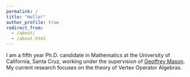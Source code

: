 ```yaml
---
permalink: /
title: "Hello!"
author_profile: true
redirect_from: 
  - /about/
  - /about.html
---
```


I am a fifth year Ph.D. candidate in Mathematics at the University of California, Santa Cruz, working under the supervision of [Geoffrey Mason](https://www.math.ucsc.edu/people/emeriti.php?uid=gem). My current research focuses on the theory of Vertex Operator Algebras.

